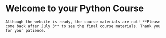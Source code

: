# Welcome to your Python Course

```{warning}
Although the website is ready, the course materials are not! **Please come back after July 3** to see the final course materials. Thank you for your patience.
```
